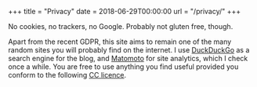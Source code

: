 +++
title = "Privacy"
date = 2018-06-29T00:00:00
url = "/privacy/"
+++

No cookies, no trackers, no Google. Probably not gluten free, though.

Apart from the recent GDPR, this site aims to remain one of the many random sites you will probably find on the internet. I use [DuckDuckGo](https://duckduckgo.com) as a search engine for the blog, and [Matomoto](https://matomo.org) for site analytics, which I check once a while. You are free to use anything you find useful provided you conform to the following [CC licence](https://creativecommons.org/licenses/by-nc-nd/4.0/). 
